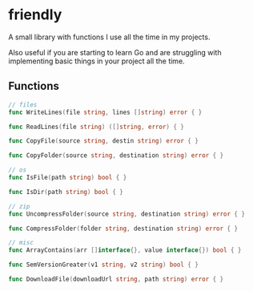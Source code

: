 
# friendly

A small library with functions I use all the time in my projects.

Also useful if you are starting to learn Go and are struggling with implementing
basic things in your project all the time.

## Functions

```go
// files
func WriteLines(file string, lines []string) error { }

func ReadLines(file string) ([]string, error) { }

func CopyFile(source string, destin string) error { }

func CopyFolder(source string, destination string) error { }

// os
func IsFile(path string) bool { }

func IsDir(path string) bool { }

// zip
func UncompressFolder(source string, destination string) error { }

func CompressFolder(folder string, destination string) error { }

// misc
func ArrayContains(arr []interface{}, value interface{}) bool { }

func SemVersionGreater(v1 string, v2 string) bool { }

func DownloadFile(downloadUrl string, path string) error { }
```

